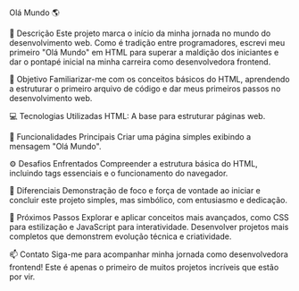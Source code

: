 Olá Mundo 🌎

🚀 Descrição
Este projeto marca o início da minha jornada no mundo do desenvolvimento web. Como é tradição entre programadores, escrevi meu primeiro "Olá Mundo" em HTML para superar a maldição dos iniciantes e dar o pontapé inicial na minha carreira como desenvolvedora frontend.

🎯 Objetivo
Familiarizar-me com os conceitos básicos do HTML, aprendendo a estruturar o primeiro arquivo de código e dar meus primeiros passos no desenvolvimento web.

💻 Tecnologias Utilizadas
HTML: A base para estruturar páginas web.

🌟 Funcionalidades Principais
Criar uma página simples exibindo a mensagem "Olá Mundo".

⚙️ Desafios Enfrentados
Compreender a estrutura básica do HTML, incluindo tags essenciais e o funcionamento do navegador.

🎨 Diferenciais
Demonstração de foco e força de vontade ao iniciar e concluir este projeto simples, mas simbólico, com entusiasmo e dedicação.

📌 Próximos Passos
Explorar e aplicar conceitos mais avançados, como CSS para estilização e JavaScript para interatividade.
Desenvolver projetos mais completos que demonstrem evolução técnica e criatividade.

📫 Contato
Siga-me para acompanhar minha jornada como desenvolvedora frontend! Este é apenas o primeiro de muitos projetos incríveis que estão por vir.
